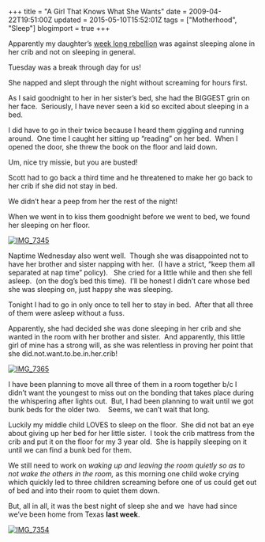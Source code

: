 +++
title = "A Girl That Knows What She Wants"
date = 2009-04-22T19:51:00Z
updated = 2015-05-10T15:52:01Z
tags = ["Motherhood", "Sleep"]
blogimport = true 
+++

 Apparently my daughter’s [week long rebellion](http://lifeatthecircus.com/2009/04/21/were-ruining-her/) was against sleeping alone in her crib and not on sleeping in general.&#160; 

Tuesday was a break through day for us! 

She napped and slept through the night without screaming for hours first. 

As I said goodnight to her in her sister’s bed, she had the BIGGEST grin on her face.&#160; Seriously, I have never seen a kid so excited about sleeping in a bed.&#160; 

I did have to go in their twice because I heard them giggling and running around.&#160; One time I caught her sitting up “reading” on her bed.&#160; When I opened the door, she threw the book on the floor and laid down.&#160; 

Um, nice try missie, but you are busted!

Scott had to go back a third time and he threatened to make her go back to her crib if she did not stay in bed.&#160; 

We didn’t hear a peep from her the rest of the night!

When we went in to kiss them goodnight before we went to bed, we found her sleeping on her floor.&#160; 

[![IMG_7345](https://latc.s3.amazonaws.com/wp-content/uploads/2009/04/img-7345-thumb.jpg "IMG_7345")](https://latc.s3.amazonaws.com/wp-content/uploads/2009/04/img-7345.jpg) 

Naptime Wednesday also went well.&#160; Though she was disappointed not to have her brother and sister napping with her.&#160; (I have a strict, “keep them all separated at nap time” policy).&#160;&#160; She cried for a little while and then she fell asleep.&#160; (on the dog’s bed this time).&#160; I’ll be honest I didn’t care whose bed she was sleeping on, just happy she was sleeping.&#160; 

Tonight I had to go in only once to tell her to stay in bed.&#160; After that all three of them were asleep without a fuss.&#160; 

Apparently, she had decided she was done sleeping in her crib and she wanted in the room with her brother and sister.&#160; And apparently, this little girl of mine has a strong will, as she was relentless in proving her point that she did.not.want.to.be.in.her.crib!

[![IMG_7365](https://latc.s3.amazonaws.com/wp-content/uploads/2009/04/img-7365-thumb.jpg "IMG_7365")](https://latc.s3.amazonaws.com/wp-content/uploads/2009/04/img-7365.jpg) 

I have been planning to move all three of them in a room together b/c I didn’t want the youngest to miss out on the bonding that takes place during the whispering after lights out.&#160; But, I had been planning to wait until we got bunk beds for the older two.&#160;&#160;&#160; Seems, we can’t wait that long.

Luckily my middle child LOVES to sleep on the floor.&#160; She did not bat an eye about giving up her bed for her little sister.&#160; I took the crib mattress from the crib and put it on the floor for my 3 year old.&#160; She is happily sleeping on it until we can find a bunk bed for them.

We still need to work on _waking up and leaving the room quietly so as to not wake the others in the room,_ as this morning one child woke crying which quickly led to three children screaming before one of us could get out of bed and into their room to quiet them down.&#160; 

But, all in all, it was the best night of sleep she and we&#160; have had since we’ve been home from Texas **last week**.&#160; 

[![IMG_7354](https://latc.s3.amazonaws.com/wp-content/uploads/2009/04/img-7354-thumb.jpg "IMG_7354")](https://latc.s3.amazonaws.com/wp-content/uploads/2009/04/img-7354.jpg)
